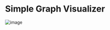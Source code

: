 # Simple Graph Visualizer

![image](https://github.com/Damian-crypto/graph-visualizer/assets/58256720/120a2f1a-5a32-4280-8ceb-4d5c9fafdfee)
